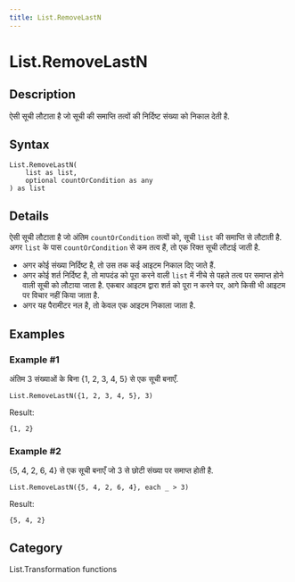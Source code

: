```yaml
---
title: List.RemoveLastN
---
```


# List.RemoveLastN


## Description

ऐसी सूची लौटाता है जो सूची की समाप्ति तत्वों की निर्दिष्ट संख्या को निकाल देती है.


## Syntax

```powerquery
List.RemoveLastN(
    list as list,
    optional countOrCondition as any
) as list
```


## Details

ऐसी सूची लौटाता है जो अंतिम <code>countOrCondition</code> तत्वों को, सूची <code>list</code> की समाप्ति से लौटाती है. अगर <code>list</code> के पास <code>countOrCondition</code> से कम तत्व हैं, तो एक रिक्त सूची लौटाई जाती है. <ul> <li>अगर कोई संख्या निर्दिष्ट है, तो उस तक कई आइटम निकाल दिए जाते हैं. </li> <li>अगर कोई शर्त निर्दिष्ट है, तो मापदंड को पूरा करने वाली <code>list</code> में नीचे से पहले तत्व पर समाप्त होने वाली सूची को लौटाया जाता है. एकबार आइटम द्वारा शर्त को पूरा न करने पर, आगे किसी भी आइटम पर विचार नहीं किया जाता है. </li> <li>अगर यह पैरामीटर नल है, तो केवल एक आइटम निकाला जाता है. </li> </ul>


## Examples

### Example #1 
अंतिम 3 संख्याओं के बिना \{1, 2, 3, 4, 5} से एक सूची बनाएँ.
```powerquery
List.RemoveLastN({1, 2, 3, 4, 5}, 3)
```

Result: 
```powerquery
{1, 2}
```


### Example #2 
\{5, 4, 2, 6, 4} से एक सूची बनाएँ जो 3 से छोटी संख्या पर समाप्त होती है.
```powerquery
List.RemoveLastN({5, 4, 2, 6, 4}, each _ > 3)
```

Result: 
```powerquery
{5, 4, 2}
```




## Category
List.Transformation functions

